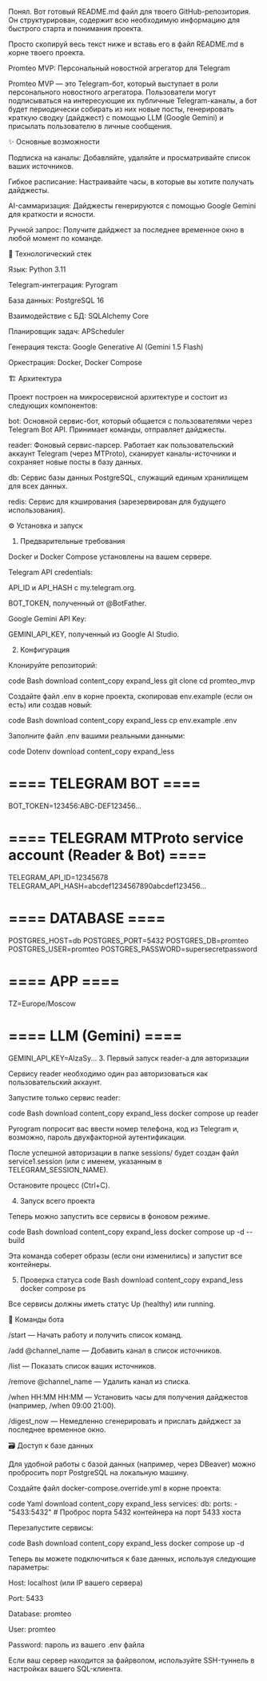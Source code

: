 Понял. Вот готовый README.md файл для твоего GitHub-репозитория. Он структурирован, содержит всю необходимую информацию для быстрого старта и понимания проекта.

Просто скопируй весь текст ниже и вставь его в файл README.md в корне твоего проекта.

Promteo MVP: Персональный новостной агрегатор для Telegram

Promteo MVP — это Telegram-бот, который выступает в роли персонального новостного агрегатора. Пользователи могут подписываться на интересующие их публичные Telegram-каналы, а бот будет периодически собирать из них новые посты, генерировать краткую сводку (дайджест) с помощью LLM (Google Gemini) и присылать пользователю в личные сообщения.

✨ Основные возможности

Подписка на каналы: Добавляйте, удаляйте и просматривайте список ваших источников.

Гибкое расписание: Настраивайте часы, в которые вы хотите получать дайджесты.

AI-саммаризация: Дайджесты генерируются с помощью Google Gemini для краткости и ясности.

Ручной запрос: Получите дайджест за последнее временное окно в любой момент по команде.

🚀 Технологический стек

Язык: Python 3.11

Telegram-интеграция: Pyrogram

База данных: PostgreSQL 16

Взаимодействие с БД: SQLAlchemy Core

Планировщик задач: APScheduler

Генерация текста: Google Generative AI (Gemini 1.5 Flash)

Оркестрация: Docker, Docker Compose

🏗️ Архитектура

Проект построен на микросервисной архитектуре и состоит из следующих компонентов:

bot: Основной сервис-бот, который общается с пользователями через Telegram Bot API. Принимает команды, отправляет дайджесты.

reader: Фоновый сервис-парсер. Работает как пользовательский аккаунт Telegram (через MTProto), сканирует каналы-источники и сохраняет новые посты в базу данных.

db: Сервис базы данных PostgreSQL, служащий единым хранилищем для всех данных.

redis: Сервис для кэширования (зарезервирован для будущего использования).

⚙️ Установка и запуск
1. Предварительные требования

Docker и Docker Compose установлены на вашем сервере.

Telegram API credentials:

API_ID и API_HASH с my.telegram.org.

BOT_TOKEN, полученный от @BotFather.

Google Gemini API Key:

GEMINI_API_KEY, полученный из Google AI Studio.

2. Конфигурация

Клонируйте репозиторий:

code
Bash
download
content_copy
expand_less
git clone <your-repo-url>
cd promteo_mvp

Создайте файл .env в корне проекта, скопировав env.example (если он есть) или создав новый:

code
Bash
download
content_copy
expand_less
cp env.example .env

Заполните файл .env вашими реальными данными:

code
Dotenv
download
content_copy
expand_less
# ==== TELEGRAM BOT ====
BOT_TOKEN=123456:ABC-DEF123456...

# ==== TELEGRAM MTProto service account (Reader & Bot) ====
TELEGRAM_API_ID=12345678
TELEGRAM_API_HASH=abcdef1234567890abcdef123456...

# ==== DATABASE ====
POSTGRES_HOST=db
POSTGRES_PORT=5432
POSTGRES_DB=promteo
POSTGRES_USER=promteo
POSTGRES_PASSWORD=supersecretpassword

# ==== APP ====
TZ=Europe/Moscow

# ==== LLM (Gemini) ====
GEMINI_API_KEY=AIzaSy...
3. Первый запуск reader-а для авторизации

Сервису reader необходимо один раз авторизоваться как пользовательский аккаунт.

Запустите только сервис reader:

code
Bash
download
content_copy
expand_less
docker compose up reader

Pyrogram попросит вас ввести номер телефона, код из Telegram и, возможно, пароль двухфакторной аутентификации.

После успешной авторизации в папке sessions/ будет создан файл service1.session (или с именем, указанным в TELEGRAM_SESSION_NAME).

Остановите процесс (Ctrl+C).

4. Запуск всего проекта

Теперь можно запустить все сервисы в фоновом режиме.

code
Bash
download
content_copy
expand_less
docker compose up -d --build

Эта команда соберет образы (если они изменились) и запустит все контейнеры.

5. Проверка статуса
code
Bash
download
content_copy
expand_less
docker compose ps

Все сервисы должны иметь статус Up (healthy) или running.

🤖 Команды бота

/start — Начать работу и получить список команд.

/add @channel_name — Добавить канал в список источников.

/list — Показать список ваших источников.

/remove @channel_name — Удалить канал из списка.

/when HH:MM HH:MM — Установить часы для получения дайджестов (например, /when 09:00 21:00).

/digest_now — Немедленно сгенерировать и прислать дайджест за последнее временное окно.

🗃️ Доступ к базе данных

Для удобной работы с базой данных (например, через DBeaver) можно пробросить порт PostgreSQL на локальную машину.

Создайте файл docker-compose.override.yml в корне проекта:

code
Yaml
download
content_copy
expand_less
services:
  db:
    ports:
      - "5433:5432" # Проброс порта 5432 контейнера на порт 5433 хоста

Перезапустите сервисы:

code
Bash
download
content_copy
expand_less
docker compose up -d

Теперь вы можете подключиться к базе данных, используя следующие параметры:

Host: localhost (или IP вашего сервера)

Port: 5433

Database: promteo

User: promteo

Password: пароль из вашего .env файла

Если ваш сервер находится за файрволом, используйте SSH-туннель в настройках вашего SQL-клиента.
